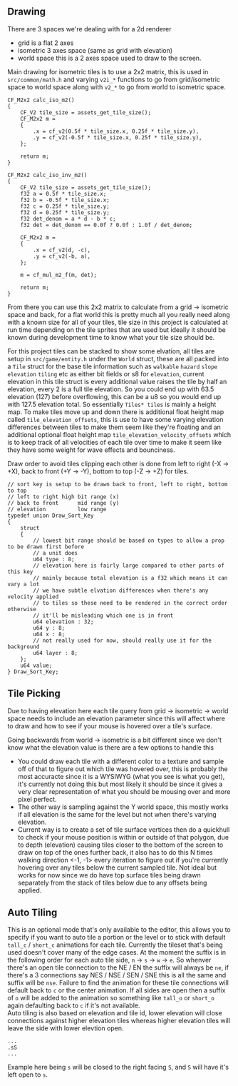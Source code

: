 ## Drawing

There are 3 spaces we're dealing with for a 2d renderer
- grid is a flat 2 axes 
- isometric 3 axes space (same as grid with elevation)
- world space this is a 2 axes space used to draw to the screen.

Main drawing for isometric tiles is to use a 2x2 matrix, this is used in `src/common/math.h` and varying `v2i_*` functions to go from grid/isometric space to world space along with `v2_*` to go from world to isometric space.  

```
CF_M2x2 calc_iso_m2()
{
    CF_V2 tile_size = assets_get_tile_size();
    CF_M2x2 m = 
    {
        .x = cf_v2(0.5f * tile_size.x, 0.25f * tile_size.y),
        .y = cf_v2(-0.5f * tile_size.x, 0.25f * tile_size.y),
    };
    
    return m;
}

CF_M2x2 calc_iso_inv_m2()
{
    CF_V2 tile_size = assets_get_tile_size();
    f32 a = 0.5f * tile_size.x;
    f32 b = -0.5f * tile_size.x;
    f32 c = 0.25f * tile_size.y;
    f32 d = 0.25f * tile_size.y;
    f32 det_denom = a * d - b * c;
    f32 det = det_denom == 0.0f ? 0.0f : 1.0f / det_denom;
    
    CF_M2x2 m = 
    {
        .x = cf_v2(d, -c),
        .y = cf_v2(-b, a),
    };
    
    m = cf_mul_m2_f(m, det);
    
    return m;
}
```

From there you can use this 2x2 matrix to calculate from a grid -> isometric space and back, for a flat world this is pretty much all you really need along with a known size for all of your tiles, tile size in this project is calculated at run time depending on the tile sprites that are used but ideally it should be known during development time to know what your tile size should be.  

For this project tiles can be stacked to show some elvation, all tiles are setup in `src/game/entity.h` under the `World` struct, these are all packed into a `Tile` struct for the base tile information such as `walkable` `hazard` `slope` `elevation` `tiling` etc as either bit fields or s8 for `elevation`, current elevation in this tile struct is every additional value raises the tile by half an elevation, every 2 is a full tile elevation.  So you could end up with 63.5 elevation (127) before overflowing, this can be a u8 so you would end up with 127.5 elevation total. So essentially `Tiles* tiles` is mainly a height map. To make tiles move up and down there is additional float height map called `tile_elevation_offsets`, this is use to have some varying elevation differences between tiles to make them seem like they're floating and an additional optional float height map `tile_elevation_velocity_offsets` which is to keep track of all velocities of each tile over time to make it seem like they have some weight for wave effects and bounciness.  

Draw order to avoid tiles clipping each other is done from left to right (-X -> +X), back to front (+Y -> -Y), bottom to top (-Z -> +Z) for tiles.  

```
// sort key is setup to be drawn back to front, left to right, bottom to top
// left to right high bit range (x)
// back to front      mid range (y)
// elevation          low range
typedef union Draw_Sort_Key
{
    struct
    {
        // lowest bit range should be based on types to allow a prop to be drawn first before
        // a unit does
        u64 type : 8;
        // elevation here is fairly large compared to other parts of this key
        // mainly because total elevation is a f32 which means it can vary a lot
        // we have subtle elvation differences when there's any velocity applied
        // to tiles so these need to be rendered in the correct order otherwise
        // it'll be misleading which one is in front
        u64 elevation : 32;
        u64 y : 8;
        u64 x : 8;
        // not really used for now, should really use it for the background
        u64 layer : 8;
    };
    u64 value;
} Draw_Sort_Key;
```

## Tile Picking

Due to having elevation here each tile query from grid -> isometric -> world space needs to include an elevation parameter since this will affect where to draw and how to see if your mouse is hovered over a tile's surface.  

Going backwards from world -> isometric is a bit different since we don't know what the elevation value is there are a few options to handle this
- You could draw each tile with a different color to a texture and sample off of that to figure out which tile was hovered over, this is probably the most accuracte since it is a WYSIWYG (what you see is what you get), it's currently not doing this but most likely it should be since it gives a very clear representation of what you should be mousing over and more pixel perfect.  
- The other way is sampling against the Y world space, this mostly works if all elevation is the same for the level but not when there's varying elevation.  
- Current way is to create a set of tile surface vertices then do a quickhull to check if your mouse position is within or outside of that polygon, due to depth (elevation) causing tiles closer to the bottom of the screen to draw on top of the ones further back, it also has to do this N times walking direction <-1, -1> every iteration to figure out if you're currently hovering over any tiles below the current sampled tile. Not ideal but works for now since we do have top surface tiles being drawn separately from the stack of tiles below due to any offsets being applied.  


## Auto Tiling
This is an optional mode that's only available to the editor, this allows you to specify if you want to auto tile a portion or the level or to stick with default `tall_c` / `short_c` animations for each tile. Currently the tileset that's being used doesn't cover many of the edge cases. At the moment the suffix is in the following order for each auto tile side, `n` -> `s` -> `w` -> `e`. So whenver there's an open tile connection to the NE / EN the suffix will always be `ne`, if there's a 3 connections say NES / NSE / SEN / SNE this is all the same and suffix will be `nse`. Failure to find the animation for these tile connections will default back to `c` or the center animation. If all sides are open then a suffix of `o` will be added to the animation so something like `tall_o` or `short_o` again defaulting back to `c` if it's not available.  
Auto tiling is also based on elevation and tile id, lower elevation will close connections against higher elevation tiles whereas higher elevation tiles will leave the side with lower elevtion open. 
```
...
.sS
...
```
Example here being `s` will be closed to the right facing `S`, and `S` will have it's left open to `s`.  